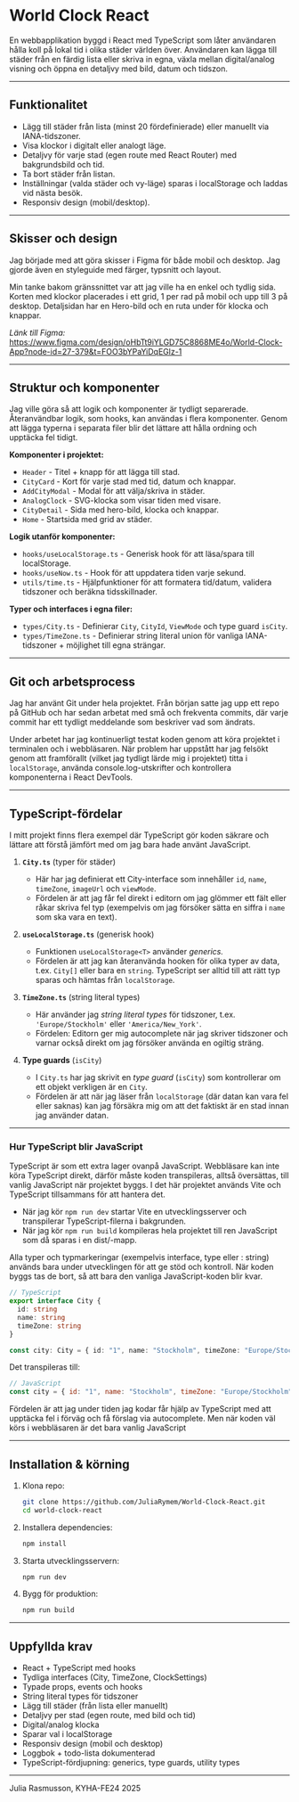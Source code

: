 # World Clock React

En webbapplikation byggd i React med TypeScript som låter användaren hålla koll på lokal tid i olika städer världen över.
Användaren kan lägga till städer från en färdig lista eller skriva in egna, växla mellan digital/analog visning och öppna en detaljvy med bild, datum och tidszon.

---

## Funktionalitet

- Lägg till städer från lista (minst 20 fördefinierade) eller manuellt via IANA-tidszoner.
- Visa klockor i digitalt eller analogt läge.
- Detaljvy för varje stad (egen route med React Router) med bakgrundsbild och tid.
- Ta bort städer från listan.
- Inställningar (valda städer och vy-läge) sparas i localStorage och laddas vid nästa besök.
- Responsiv design (mobil/desktop).

---

## Skisser och design

Jag började med att göra skisser i Figma för både mobil och desktop. Jag gjorde även en styleguide med färger, typsnitt och layout.

Min tanke bakom gränssnittet var att jag ville ha en enkel och tydlig sida. Korten med klockor placerades i ett grid, 1 per rad på mobil och upp till 3 på desktop. Detaljsidan har en Hero-bild och en ruta under för klocka och knappar.

*Länk till Figma:* https://www.figma.com/design/oHbTt9iYLGD75C8868ME4o/World-Clock-App?node-id=27-379&t=FOO3bYPaYiDqEGlz-1

---

## Struktur och komponenter

Jag ville göra så att logik och komponenter är tydligt separerade. Återanvändbar logik, som hooks, kan användas i flera komponenter. Genom att lägga typerna i separata filer blir det lättare att hålla ordning och upptäcka fel tidigt.

**Komponenter i projektet:**

- `Header` - Titel + knapp för att lägga till stad.
- `CityCard` - Kort för varje stad med tid, datum och knappar.
- `AddCityModal` - Modal för att välja/skriva in städer.
- `AnalogClock` - SVG-klocka som visar tiden med visare.
- `CityDetail` - Sida med hero-bild, klocka och knappar.
- `Home` - Startsida med grid av städer.

**Logik utanför komponenter:**

- `hooks/useLocalStorage.ts` - Generisk hook för att läsa/spara till localStorage.
- `hooks/useNow.ts` - Hook för att uppdatera tiden varje sekund.
- `utils/time.ts` - Hjälpfunktioner för att formatera tid/datum, validera tidszoner och beräkna tidsskillnader.

**Typer och interfaces i egna filer:**

- `types/City.ts` - Definierar `City`, `CityId`, `ViewMode` och type guard `isCity`.
- `types/TimeZone.ts` - Definierar string literal union för vanliga IANA-tidszoner + möjlighet till egna strängar.

---

## Git och arbetsprocess

Jag har använt Git under hela projektet. Från början satte jag upp ett repo på GitHub och har sedan arbetat med små och frekventa commits, där varje commit har ett tydligt meddelande som beskriver vad som ändrats.

Under arbetet har jag kontinuerligt testat koden genom att köra projektet i terminalen och i webbläsaren. När problem har uppstått har jag felsökt genom att framförallt (vilket jag tydligt lärde mig i projektet) titta i `localStorage`, använda console.log-utskrifter och kontrollera komponenterna i React DevTools.

---

## TypeScript-fördelar

I mitt projekt finns flera exempel där TypeScript gör koden säkrare och lättare att förstå jämfört med om jag bara hade använt JavaScript.

1. **`City.ts`** (typer för städer)

   - Här har jag definierat ett City-interface som innehåller `id`, `name`, `timeZone`, `imageUrl` och `viewMode`.
   - Fördelen är att jag får fel direkt i editorn om jag glömmer ett fält eller råkar skriva fel typ (exempelvis om jag försöker sätta en siffra i `name` som ska vara en text).
2. **`useLocalStorage.ts`** (generisk hook)

   - Funktionen `useLocalStorage<T>` använder *generics.*
   - Fördelen är att jag kan återanvända hooken för olika typer av data, t.ex. `City[]` eller bara en `string`. TypeScript ser alltid till att rätt typ sparas och hämtas från `localStorage`.
3. **`TimeZone.ts`** (string literal types)

   - Här använder jag *string literal types* för tidszoner, t.ex. `'Europe/Stockholm'` eller `'America/New_York'`.
   - Fördelen: Editorn ger mig autocomplete när jag skriver tidszoner och varnar också direkt om jag försöker använda en ogiltig sträng.
4. **Type guards** (`isCity`)

   - I `City.ts` har jag skrivit en *type guard* (`isCity`) som kontrollerar om ett objekt verkligen är en `City`.
   - Fördelen är att när jag läser från `localStorage` (där datan kan vara fel eller saknas) kan jag försäkra mig om att det faktiskt är en stad innan jag använder datan.

---

### Hur TypeScript blir JavaScript

TypeScript är som ett extra lager ovanpå JavaScript. Webbläsare kan inte köra TypeScript direkt, därför måste koden transpileras, alltså översättas, till vanlig JavaScript när projektet byggs.
I det här projektet används Vite och TypeScript tillsammans för att hantera det.

- När jag kör `npm run dev` startar Vite en utvecklingsserver och transpilerar TypeScript-filerna i bakgrunden.
- När jag kör `npm run build` kompileras hela projektet till ren JavaScript som då sparas i en dist/-mapp.

Alla typer och typmarkeringar (exempelvis interface, type eller : string) används bara under utvecklingen för att ge stöd och kontroll. När koden byggs tas de bort, så att bara den vanliga JavaScript-koden blir kvar.

```ts
// TypeScript
export interface City {
  id: string
  name: string
  timeZone: string
}

const city: City = { id: "1", name: "Stockholm", timeZone: "Europe/Stockholm" }
```

Det transpileras till:

```js
// JavaScript
const city = { id: "1", name: "Stockholm", timeZone: "Europe/Stockholm" };
```

Fördelen är att jag under tiden jag kodar får hjälp av TypeScript med att upptäcka fel i förväg och få förslag via autocomplete. Men när koden väl körs i webbläsaren är det bara vanlig JavaScript

---

## Installation & körning

1. Klona repo:

   ```bash
   git clone https://github.com/JuliaRymem/World-Clock-React.git
   cd world-clock-react
   ```
2. Installera dependencies:

   ```bash
   npm install
   ```
3. Starta utvecklingsservern:

   ```bash
   npm run dev
   ```
4. Bygg för produktion:

   ```bash
   npm run build
   ```

---

## Uppfyllda krav

* React + TypeScript med hooks
* Tydliga interfaces (City, TimeZone, ClockSettings)
* Typade props, events och hooks
* String literal types för tidszoner
* Lägg till städer (från lista eller manuellt)
* Detaljvy per stad (egen route, med bild och tid)
* Digital/analog klocka
* Sparar val i localStorage
* Responsiv design (mobil och desktop)
* Loggbok + todo-lista dokumenterad
* TypeScript-fördjupning: generics, type guards, utility types

---

Julia Rasmusson, KYHA-FE24 2025
